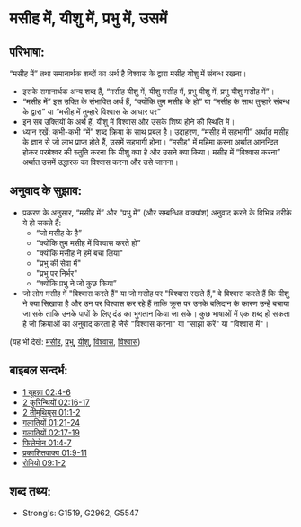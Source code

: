 # मसीह में, यीशु में, प्रभु में, उसमें #

## परिभाषा: ##

“मसीह में” तथा समानार्थक शब्दों का अर्थ है विश्वास के द्वारा मसीह यीशु में संबन्ध रखना।

* इसके समानार्थक अन्य शब्द हैं, “मसीह यीशु में, यीशु मसीह में, प्रभु यीशु में, प्रभु यीशु मसीह में”।
* “मसीह में” इस उक्ति के संभावित अर्थ हैं, “क्योंकि तुम मसीह के हो” या “मसीह के साथ तुम्हारे संबन्ध के द्वारा” या “मसीह में तुम्हारे विश्वास के आधार पर”
* इन सब उक्तियों के अर्थ हैं, यीशु में विश्वास और उसके शिष्य होने की स्थिति में।
* ध्यान रखें: कभी-कभी “में” शब्द क्रिया के साथ प्रबल है। उदाहरण, “मसीह में सहभागी” अर्थात मसीह के ज्ञान से जो लाभ प्राप्त होते हैं, उसमें सहभागी होना। “मसीह” में महिमा करना अर्थात आनन्दित होकर परमेश्वर की स्तुति करना कि यीशु क्या है और उसने क्या किया। मसीह में “विश्वास करना” अर्थात उसमें उद्धारक का विश्वास करना और उसे जानना।

## अनुवाद के सुझाव: ##

* प्रकरण के अनुसार, “मसीह में” और “प्रभु में” (और सम्बन्धित वाक्यांश) अनुवाद करने के विभिन्न तरीके ये हो सकते हैं:
  * “जो मसीह के है”
  * “क्योंकि तुम मसीह में विश्वास करते हो”
  * "क्योंकि मसीह ने हमें बचा लिया"
  * "प्रभु की सेवा में"
  * "प्रभु पर निर्भर"
  * “क्योंकि प्रभु ने जो कुछ किया”
* जो लोग मसीह में "विश्वास करते हैं" या जो मसीह पर "विश्वास रखते हैं," वे विश्वास करते हैं कि यीशु ने क्या सिखाया है और उन पर विश्वास कर रहे हैं ताकि क्रूस पर उनके बलिदान के कारण उन्हें बचाया जा सके ताकि उनके पापों के लिए दंड का भुगतान किया जा सके। कुछ भाषाओं में एक शब्द हो सकता है जो क्रियाओं का अनुवाद करता है जैसे "विश्वास करना" या "साझा करें" या "विश्वास में"।

(यह भी देखें: [मसीह](../kt/christ.md), [प्रभु](../kt/lordgod.md), [यीशु](../kt/jesus.md), [विश्वास](../kt/believe.md), [विश्वास](../kt/faith.md))

## बाइबल सन्दर्भ: ##

* [1 यूहन्ना 02:4-6](rc://en/tn/help/1jn/02/04)
* [2 कुरिन्थियों 02:16-17](rc://en/tn/help/2co/02/16)
* [2 तीमुथियुस 01:1-2](rc://en/tn/help/2ti/01/01)
* [गलातियों 01:21-24](rc://en/tn/help/gal/01/21)
* [गलातियों 02:17-19](rc://en/tn/help/gal/02/17)
* [फिलेमोन 01:4-7](rc://en/tn/help/phm/01/04)
* [प्रकाशितवाक्य  01:9-11](rc://en/tn/help/rev/01/09)
* [रोमियो 09:1-2](rc://en/tn/help/rom/09/01)

## शब्द तथ्य: ##

* Strong's: G1519, G2962, G5547
